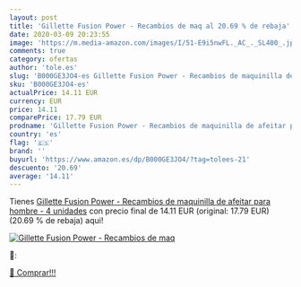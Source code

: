 ```yaml
---
layout: post
title: 'Gillette Fusion Power - Recambios de maq al 20.69 % de rebaja'
date: 2020-03-09 20:23:55
image: 'https://m.media-amazon.com/images/I/51-E9i5nwFL._AC_._SL400_.jpg'
comments: true
category: ofertas
author: 'tole.es'
slug: 'B000GE3JO4-es Gillette Fusion Power - Recambios de maquinilla de afeitar...'
sku: 'B000GE3JO4-es'
actualPrice: 14.11 EUR
currency: EUR
price: 14.11
comparePrice: 17.79 EUR
prodname: 'Gillette Fusion Power - Recambios de maquinilla de afeitar para hombre - 4 unidades'
country: 'es'
flag: '🇪🇸'
brand: ''
buyurl: 'https://www.amazon.es/dp/B000GE3JO4/?tag=tolees-21'
descuento: '20.69'
average: '14.11'
---
```


Tienes [Gillette Fusion Power - Recambios de maquinilla de afeitar para hombre - 4 unidades](https://www.amazon.es/dp/B000GE3JO4/?tag=tolees-21) con precio final de  14.11 EUR (original: 17.79 EUR) (20.69 %  de rebaja) aqui!

[![Gillette Fusion Power - Recambios de maq](https://m.media-amazon.com/images/I/51-E9i5nwFL._AC_._SL400_.jpg)](https://www.amazon.es/dp/B000GE3JO4/?tag=tolees-21)

🔎:


[🛒 Comprar!!!](https://www.amazon.es/dp/B000GE3JO4/?tag=tolees-21)

